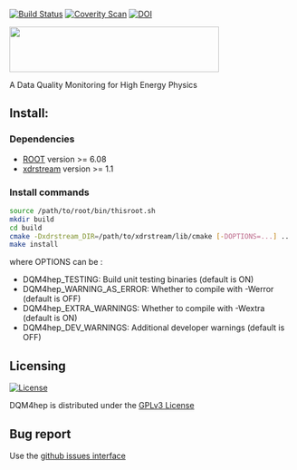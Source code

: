[![Build Status](https://travis-ci.org/DQM4hep/dqm4hep.svg?branch=master)](https://travis-ci.org/DQM4hep/dqm4hep)
[![Coverity Scan](https://scan.coverity.com/projects/13354/badge.svg)](https://scan.coverity.com/projects/dqm4hep-dqm4hep)
[![DOI](https://zenodo.org/badge/49281419.svg)](https://zenodo.org/badge/latestdoi/49281419)


<img src="icons/logo/dqm4hep-logo_dark.png" height="80" width="370" /> 

A Data Quality Monitoring for High Energy Physics

## Install:

### Dependencies

* [ROOT](http://root.cern.ch) version >= 6.08
* [xdrstream](https://github.com/dqm4hep/xdrstream) version >= 1.1

### Install commands

```bash
source /path/to/root/bin/thisroot.sh
mkdir build
cd build
cmake -Dxdrstream_DIR=/path/to/xdrstream/lib/cmake [-DOPTIONS=...] ..
make install
```

where OPTIONS can be :
- DQM4hep_TESTING: Build unit testing binaries (default is ON)
- DQM4hep_WARNING_AS_ERROR: Whether to compile with -Werror (default is OFF)
- DQM4hep_EXTRA_WARNINGS: Whether to compile with -Wextra (default is ON)
- DQM4hep_DEV_WARNINGS: Additional developer warnings (default is OFF)

## Licensing

[![License](https://www.gnu.org/graphics/gplv3-127x51.png)](https://www.gnu.org/licenses/gpl-3.0.en.html)

DQM4hep is distributed under the [GPLv3 License](http://www.gnu.org/licenses/gpl-3.0.en.html) 

## Bug report

Use the [github issues interface](https://github.Com/DQM4hep/DQM4hep/issues)
